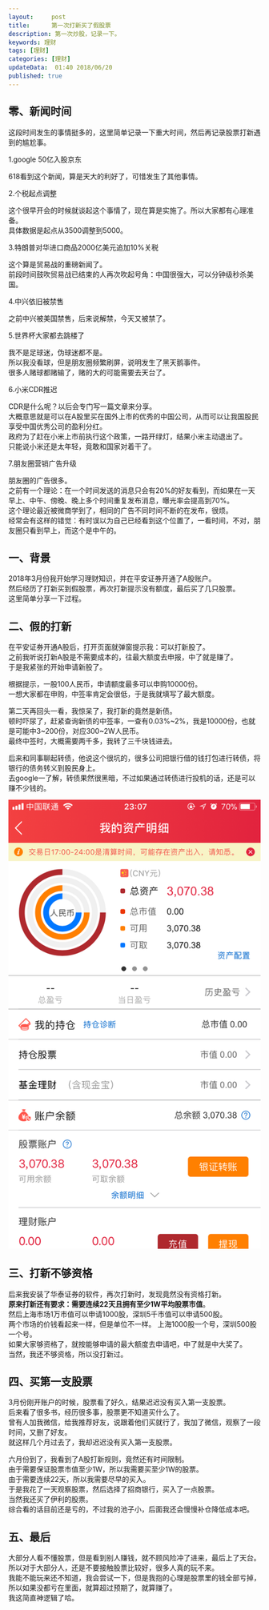 ```yaml
---   
layout:     post  
title:      第一次打新买了假股票 
description: 第一次炒股，记录一下。  
keywords: 理财 
tags: [理财]  
categories: [理财]  
updateData:  01:40 2018/06/20   
published: true   
---  
```




## 零、新闻时间  

这段时间发生的事情挺多的，这里简单记录一下重大时间，然后再记录股票打新遇到的尴尬事。   


1.google 50亿入股京东  


618看到这个新闻，算是天大的利好了，可惜发生了其他事情。  
  
  
2.个税起点调整    


这个很早开会的时候就谈起这个事情了，现在算是实施了。所以大家都有心理准备。    
具体数据是起点从3500调整到5000。  



3.特朗普对华进口商品2000亿美元追加10%关税    


这个算是贸易战的重磅新闻了。    
前段时间鼓吹贸易战已结束的人再次吹起号角：中国很强大，可以分钟级秒杀美国。  


4.中兴依旧被禁售    


之前中兴被美国禁售，后来说解禁，今天又被禁了。    


5.世界杯大家都去跳楼了  


我不是足球迷，伪球迷都不是。    
所以我没看球，但是朋友圈频繁刷屏，说明发生了黑天鹅事件。    
很多人赌球都赌输了，赌的大的可能需要去天台了。    


6.小米CDR推迟  


CDR是什么呢？以后会专门写一篇文章来分享。    
大概意思就是可以在A股里买在国外上市的优秀的中国公司，从而可以让我国股民享受中国优秀公司的盈利分红。    
政府为了赶在小米上市前执行这个政策，一路开绿灯，结果小米主动退出了。    
只能说小米还是太年轻，竟敢和国家对着干了。    


7.朋友圈营销广告升级  


朋友圈的广告很多。    
之前有一个理论：在一个时间发送的消息只会有20%的好友看到，而如果在一天早上、中午、傍晚、晚上多个时间重复发布消息，曝光率会提高到70%。    
这个理论最近被微商学到了，相同的广告不同时间不断的在发布，很烦。    
经常会有这样的错觉：有时误以为自己已经看到这个位置了，一看时间，不对，朋友圈只看到早上，而这个是中午的。    


## 一、背景    


2018年3月份我开始学习理财知识，并在平安证券开通了A股账户。    
然后经历了打新买到假股票，再次打新提示没有额度，最后买了几只股票。    
这里简单分享一下过程。  


## 二、假的打新


在平安证券开通A股后，打开页面就弹窗提示我：可以打新股了。      
之前我听说打新A股是不需要成本的，往最大额度去申报，中了就是赚了。    
于是我紧张的开始申请新股了。    


根据提示，一股100人民币，申请额度最多可以申购10000份。    
一想大家都在申购，中签率肯定会很低，于是我就填写了最大额度。    
  
  
第二天再回头一看，我惊呆了，我打新的竟然是新债。    
顿时吓尿了，赶紧查询新债的中签率，一查有0.03%~2%，我是10000份，也就是可能中3~200份，对应300~2W人民币。    
最终中签时，大概需要两千多，我转了三千块钱进去。    


后来和同事聊起转债，他说这个很坑的，很多公司把银行借的钱打包进行转债，将银行的债务转义到股民身上。    
去google一了解，转债果然很黑暗，不过如果通过转债进行投机的话，还是可以赚不少钱的。    


![](/images/2018/06/20180620002906.png)



## 三、打新不够资格  

后来我安装了华泰证券的软件，再次打新时，发现竟然没有资格打新。    
**原来打新还有要求：需要连续22天且拥有至少1W平均股票市值**。    
然后上海市场1万市值可以申请1000股，深圳5千市值可以申请500股。      
两个市场的价钱看起来一样，但是单位不一样。 上海1000股一个号，深圳500股一个号。    
如果大家够资格了，就按能够申请的最大额度去申请吧，中了就是中大奖了。    
当然，我还不够资格，所以没打新过。  


## 四、买第一支股票  

3月份刚开账户的时候，股票看了好久，结果迟迟没有买入第一支股票。    
后来看了很多书，经历很多事，股票更不知道买什么了。    
曾有人加我微信，给我推荐好友，说跟着他们买就行了，我加了微信，观察了一段时间，又删了好友。    
就这样几个月过去了，我却迟迟没有买入第一支股票。    


六月份到了，我看到了A股打新规则，竟然还有时间限制。    
由于需要保证股票市值至少1W，所以我需要买至少1W的股票。    
由于需要连续22天，所以我需要尽早的买入。    
于是我花了一天观察股票，然后选择了招商银行，买入了一点股票。    
当然我还买了伊利的股票。    
综合看的话目前还是亏的，不过我的池子小，后面我还会慢慢补仓降低成本吧。   


## 五、最后

大部分人看不懂股票，但是看到别人赚钱，就不顾风险冲了进来，最后上了天台。  
所以对于大部分人，还是不要接触股票比较好，很多人真的玩不来。    
我能不能玩来还不知道，我会尝试一下，但是我抱的心理是股票里的钱全部亏掉，所以如果没都亏在里面，就算超过预期了，就算赚了。    
我这简直神逻辑了哈。    






